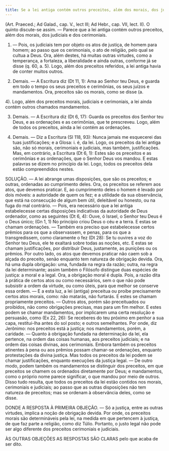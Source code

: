 ```yaml
---
title: Se a lei antiga contém outros preceitos, além dos morais, dos judiciais e dos cerimoniais
---
```


(Art. Praeced.; Ad Galad., cap. V., lect III; Ad Hebr., cap. VII, lect. II).
  O quinto discute-se assim. — Parece que a lei antiga contém outros preceitos, além dos morais, dos judiciais e dos cerimoniais.  

1. — Pois, os judiciais tem por objeto os atos de justiça, de homem para homem; ao passo que os cerimoniais, o ato de religião, pelo qual se cultua a Deus. Ora, além destes, há muitas outras virtudes, como a temperança, a fortaleza, a liberalidade e ainda outras, conforme já se disse (q. 60, a. 5). Logo, além dos preceitos referidos, a lei antiga havia de conter muitos outros.  

2. Demais. — A Escritura diz (Dt 11, 1): Ama ao Senhor teu Deus, e guarda em todo o tempo os seus preceitos e cerimônias, os seus juízos e mandamentos. Ora, preceitos são os morais, como se disse (a. 

4). Logo, além dos preceitos morais, judiciais e cerimoniais, a lei ainda contém outros chamados mandamentos.  

3. Demais. — A Escritura diz (Dt 6, 17): Guarda os preceitos dos Senhor teu Deus, e as ordenações e as cerimônias, que te prescreveu. Logo, além de todos os preceitos, ainda a lei contém as ordenações.  

4. Demais. — Diz a Escritura (Sl 118, 93): Nunca jamais me esquecerei das tuas justificações; e a Glosa: i. é, da lei. Logo, os preceitos da lei antiga são, não só morais, cerimoniais e judiciais, mas também, justificações.  Mas, em contrário, a Escritura (Dt 6, 1): Estes são os preceitos e as cerimônias e as ordenações, que o Senhor Deus vos mandou. E estas palavras se dizem no princípio da lei. Logo, todos os preceitos dela estão compreendidos nestes.  

SOLUÇÃO. — A lei abrange umas disposições, que são os preceitos; e outras, ordenadas ao cumprimento deles. Ora, os preceitos se referem aos atos, que devemos praticar. E, ao cumprimento deles o homem é levado por dois móveis: a autoridade de quem os fez; e a utilidade da sua observância, que está na consecução de algum bem útil, deleitável ou honesto, ou na fuga do mal contrário. — Pois, era necessário que a lei antiga estabelecesse certas disposições indicativas da autoridade de Deus ordenador, como as seguintes (Dt 6, 4): Ouve, ó Israel, o Senhor teu Deus é o Deus único; (Gn 1, 1) No princípio criou Deus o céu e a terra. E estas se chamam ordenações. — Também era preciso que estabelecesse certos prêmios para os que a observassem, e penas, para os que a transgredissem, como claramente o fez (Dt 28): Se tu ouvires a voz do Senhor teu Deus, ele te exaltará sobre todas as noções, etc. E estas se chamam justificações, por distribuir Deus, justamente, as punições ou os prêmios.  Por outro lado, os atos que devemos praticar não caem sob a alçada do preceito, senão enquanto tem natureza de obrigação devida. Ora, há uma dupla obrigação: uma, fundada na regra da razão; outra, na regra da lei determinante; assim também o Filósofo distingue duas espécies de justiça: a moral e a legal. Ora, a obrigação moral é dupla. Pois, a razão dita à prática de certos atos ou como necessários, sem o que não pode subsistir a ordem da virtude, ou como úteis, para que melhor se conserve essa ordem. — E a esta luz, a lei (antiga) preceitua ou proíbe precisamente certos atos morais, como: não matarás, não furtarás. E estes se chamam propriamente preceitos. — Outros atos, porém são preceituados ou proibidos, não como obrigações precisas, mas para um fim melhor. E estes podem se chamar mandamentos, por implicarem uma certa resolução e persuasão, como (Ex 22, 26): Se receberes do teu próximo em penhor a sua capa, restitui-lha antes do sol posto; e outros semelhantes. Por onde, diz Jerônimo: nos preceitos está a justiça; nos mandamentos, porém, a caridade. — Quanto à obrigação fundada na determinação da lei, ela pertence, na ordem das coisas humanas, aos preceitos judiciais; e na ordem das coisas divinas, aos cerimoniais.  Embora também os preceitos atinentes à pena ou aos prêmios possam chamar-se ordenações, enquanto protestações da divina justiça. Mas todos os preceitos da lei podem se chamar justificações, enquanto execuções da justiça legal. — De outro modo, podem também os mandamentos se distinguir dos preceitos, em que preceitos se chamem os ordenados diretamente por Deus; e mandamentos, como o próprio nome parece significar, o que mandou por meio de outros.  Disso tudo resulta, que todos os preceitos da lei estão contidos nos morais, cerimoniais e judiciais; ao passo que as outras disposições não tem natureza de preceitos; mas se ordenam à observância deles, como se disse.  

DONDE A RESPOSTA À PRIMEIRA OBJEÇÃO. — Só a justiça, entre as outras virtudes, implica a noção de obrigação devida. Por onde, os preceitos morais são determináveis pela lei, na medida em que pertencem à justiça, de que faz parte a religião, como diz Túlio. Portanto, o justo legal não pode ser algo diferente dos preceitos cerimoniais e judiciais.  

ÀS OUTRAS OBJEÇÕES AS RESPOSTAS SÃO CLARAS pelo que acaba de ser dito.